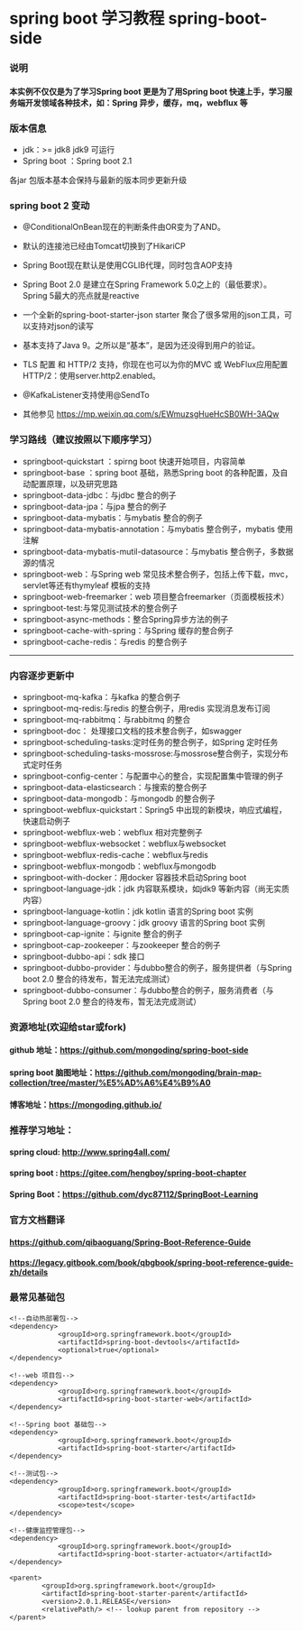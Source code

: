 # spring boot 学习教程 spring-boot-side

### 说明

#### 本实例不仅仅是为了学习Spring boot 更是为了用Spring boot 快速上手，学习服务端开发领域各种技术，如：Spring 异步，缓存，mq，webflux 等

### 版本信息

- jdk：>= jdk8   jdk9 可运行
- Spring boot ：Spring boot 2.1

各jar 包版本基本会保持与最新的版本同步更新升级

### spring boot 2 变动
- @ConditionalOnBean现在的判断条件由OR变为了AND。
- 默认的连接池已经由Tomcat切换到了HikariCP
- Spring Boot现在默认是使用CGLIB代理，同时包含AOP支持
- Spring Boot 2.0 是建立在Spring Framework 5.0之上的（最低要求）。Spring 5最大的亮点就是reactive
- 一个全新的spring-boot-starter-json starter 聚合了很多常用的json工具，可以支持对json的读写
- 基本支持了Java 9。之所以是“基本”，是因为还没得到用户的验证。
- TLS 配置 和 HTTP/2 支持，你现在也可以为你的MVC 或 WebFlux应用配置HTTP/2：使用server.http2.enabled。
- @KafkaListener支持使用@SendTo

- 其他参见 https://mp.weixin.qq.com/s/EWmuzsgHueHcSB0WH-3AQw

### 学习路线（建议按照以下顺序学习）


- springboot-quickstart ：spirng boot 快速开始项目，内容简单
- springboot-base ：spring boot 基础，熟悉Spring boot 的各种配置，及自动配置原理，以及研究思路
- springboot-data-jdbc：与jdbc 整合的例子
- springboot-data-jpa：与jpa 整合的例子
- springboot-data-mybatis：与mybatis 整合的例子
- springboot-data-mybatis-annotation：与mybatis 整合例子，mybatis 使用注解
- springboot-data-mybatis-mutil-datasource：与mybatis 整合例子，多数据源的情况
- springboot-web：与Spring web 常见技术整合例子，包括上传下载，mvc，servlet等还有thymyleaf 模板的支持
- springboot-web-freemarker：web 项目整合freemarker（页面模板技术）
- springboot-test:与常见测试技术的整合例子
- springboot-async-methods：整合Spring异步方法的例子
- springboot-cache-with-spring：与Spring 缓存的整合例子
- springboot-cache-redis：与redis 的整合例子


----------------------

### 内容逐步更新中


- springboot-mq-kafka：与kafka 的整合例子
- springboot-mq-redis:与redis 的整合例子，用redis 实现消息发布订阅
- springboot-mq-rabbitmq：与rabbitmq 的整合
- springboot-doc： 处理接口文档的技术整合例子，如swagger
- springboot-scheduling-tasks:定时任务的整合例子，如Spring 定时任务
- springboot-scheduling-tasks-mossrose:与mossrose整合例子，实现分布式定时任务
- springboot-config-center：与配置中心的整合，实现配置集中管理的例子
- springboot-data-elasticsearch：与搜索的整合例子
- springboot-data-mongodb：与mongodb 的整合例子
- springboot-webflux-quickstart：Spring5 中出现的新模块，响应式编程，快速启动例子
- springboot-webflux-web：webflux 相对完整例子
- springboot-webflux-websocket：webflux与websocket
- springboot-webflux-redis-cache：webflux与redis
- springboot-webflux-mongodb：webflux与mongodb
- springboot-with-docker：用docker 容器技术启动Spring boot
- springboot-language-jdk：jdk 内容联系模块，如jdk9 等新内容（尚无实质内容）
- springboot-language-kotlin：jdk kotlin 语言的Spring boot 实例
- springboot-language-groovy：jdk groovy 语言的Spring boot 实例
- springboot-cap-ignite：与ignite 整合的例子
- springboot-cap-zookeeper：与zookeeper 整合的例子
- springboot-dubbo-api：sdk 接口
- springboot-dubbo-provider：与dubbo整合的例子，服务提供者（与Spring boot 2.0 整合的待发布，暂无法完成测试）
- springboot-dubbo-consumer：与dubbo整合的例子，服务消费者（与Spring boot 2.0 整合的待发布，暂无法完成测试）

### 资源地址(欢迎给star或fork)

#### github 地址：https://github.com/mongoding/spring-boot-side

#### spring boot 脑图地址：https://github.com/mongoding/brain-map-collection/tree/master/%E5%AD%A6%E4%B9%A0
#### 博客地址：https://mongoding.github.io/

### 推荐学习地址：
#### spring cloud: http://www.spring4all.com/
#### spring boot : https://gitee.com/hengboy/spring-boot-chapter
#### Spring Boot：https://github.com/dyc87112/SpringBoot-Learning

### 官方文档翻译
#### https://github.com/qibaoguang/Spring-Boot-Reference-Guide
#### https://legacy.gitbook.com/book/qbgbook/spring-boot-reference-guide-zh/details


### 最常见基础包

```
<!--自动热部署包-->
<dependency>
            <groupId>org.springframework.boot</groupId>
            <artifactId>spring-boot-devtools</artifactId>
            <optional>true</optional>
</dependency>
```

```
<!--web 项目包-->
<dependency>
            <groupId>org.springframework.boot</groupId>
            <artifactId>spring-boot-starter-web</artifactId>
</dependency>
```

```
<!--Spring boot 基础包-->
<dependency>
            <groupId>org.springframework.boot</groupId>
            <artifactId>spring-boot-starter</artifactId>
</dependency>
```

```
<!--测试包-->
<dependency>
            <groupId>org.springframework.boot</groupId>
            <artifactId>spring-boot-starter-test</artifactId>
            <scope>test</scope>
</dependency>
```

```
<!--健康监控管理包-->
<dependency>
            <groupId>org.springframework.boot</groupId>
            <artifactId>spring-boot-starter-actuator</artifactId>
</dependency>
```


```
<parent>
        <groupId>org.springframework.boot</groupId>
        <artifactId>spring-boot-starter-parent</artifactId>
        <version>2.0.1.RELEASE</version>
        <relativePath/> <!-- lookup parent from repository -->
</parent>
```






